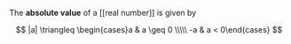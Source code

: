 The **absolute value** of a [[real number]] is given by

$$
|a| \triangleq \begin{cases}a & a \geq 0 \\\\\ -a & a < 0\end{cases}
$$